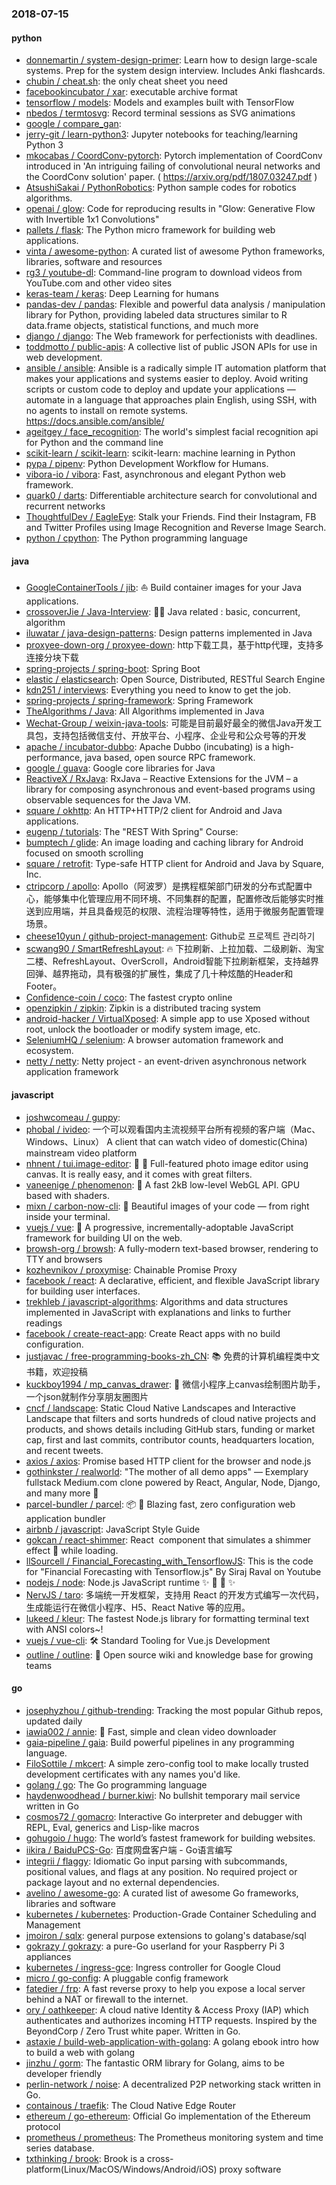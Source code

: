 ### 2018-07-15

#### python
* [donnemartin / system-design-primer](https://github.com/donnemartin/system-design-primer): Learn how to design large-scale systems. Prep for the system design interview. Includes Anki flashcards.
* [chubin / cheat.sh](https://github.com/chubin/cheat.sh): the only cheat sheet you need
* [facebookincubator / xar](https://github.com/facebookincubator/xar): executable archive format
* [tensorflow / models](https://github.com/tensorflow/models): Models and examples built with TensorFlow
* [nbedos / termtosvg](https://github.com/nbedos/termtosvg): Record terminal sessions as SVG animations
* [google / compare_gan](https://github.com/google/compare_gan): 
* [jerry-git / learn-python3](https://github.com/jerry-git/learn-python3): Jupyter notebooks for teaching/learning Python 3
* [mkocabas / CoordConv-pytorch](https://github.com/mkocabas/CoordConv-pytorch): Pytorch implementation of CoordConv introduced in 'An intriguing failing of convolutional neural networks and the CoordConv solution' paper. ( https://arxiv.org/pdf/1807.03247.pdf )
* [AtsushiSakai / PythonRobotics](https://github.com/AtsushiSakai/PythonRobotics): Python sample codes for robotics algorithms.
* [openai / glow](https://github.com/openai/glow): Code for reproducing results in "Glow: Generative Flow with Invertible 1x1 Convolutions"
* [pallets / flask](https://github.com/pallets/flask): The Python micro framework for building web applications.
* [vinta / awesome-python](https://github.com/vinta/awesome-python): A curated list of awesome Python frameworks, libraries, software and resources
* [rg3 / youtube-dl](https://github.com/rg3/youtube-dl): Command-line program to download videos from YouTube.com and other video sites
* [keras-team / keras](https://github.com/keras-team/keras): Deep Learning for humans
* [pandas-dev / pandas](https://github.com/pandas-dev/pandas): Flexible and powerful data analysis / manipulation library for Python, providing labeled data structures similar to R data.frame objects, statistical functions, and much more
* [django / django](https://github.com/django/django): The Web framework for perfectionists with deadlines.
* [toddmotto / public-apis](https://github.com/toddmotto/public-apis): A collective list of public JSON APIs for use in web development.
* [ansible / ansible](https://github.com/ansible/ansible): Ansible is a radically simple IT automation platform that makes your applications and systems easier to deploy. Avoid writing scripts or custom code to deploy and update your applications — automate in a language that approaches plain English, using SSH, with no agents to install on remote systems. https://docs.ansible.com/ansible/
* [ageitgey / face_recognition](https://github.com/ageitgey/face_recognition): The world's simplest facial recognition api for Python and the command line
* [scikit-learn / scikit-learn](https://github.com/scikit-learn/scikit-learn): scikit-learn: machine learning in Python
* [pypa / pipenv](https://github.com/pypa/pipenv): Python Development Workflow for Humans.
* [vibora-io / vibora](https://github.com/vibora-io/vibora): Fast, asynchronous and elegant Python web framework.
* [quark0 / darts](https://github.com/quark0/darts): Differentiable architecture search for convolutional and recurrent networks
* [ThoughtfulDev / EagleEye](https://github.com/ThoughtfulDev/EagleEye): Stalk your Friends. Find their Instagram, FB and Twitter Profiles using Image Recognition and Reverse Image Search.
* [python / cpython](https://github.com/python/cpython): The Python programming language

#### java
* [GoogleContainerTools / jib](https://github.com/GoogleContainerTools/jib): ⛵️ Build container images for your Java applications.
* [crossoverJie / Java-Interview](https://github.com/crossoverJie/Java-Interview): 👨‍🎓 Java related : basic, concurrent, algorithm
* [iluwatar / java-design-patterns](https://github.com/iluwatar/java-design-patterns): Design patterns implemented in Java
* [proxyee-down-org / proxyee-down](https://github.com/proxyee-down-org/proxyee-down): http下载工具，基于http代理，支持多连接分块下载
* [spring-projects / spring-boot](https://github.com/spring-projects/spring-boot): Spring Boot
* [elastic / elasticsearch](https://github.com/elastic/elasticsearch): Open Source, Distributed, RESTful Search Engine
* [kdn251 / interviews](https://github.com/kdn251/interviews): Everything you need to know to get the job.
* [spring-projects / spring-framework](https://github.com/spring-projects/spring-framework): Spring Framework
* [TheAlgorithms / Java](https://github.com/TheAlgorithms/Java): All Algorithms implemented in Java
* [Wechat-Group / weixin-java-tools](https://github.com/Wechat-Group/weixin-java-tools): 可能是目前最好最全的微信Java开发工具包，支持包括微信支付、开放平台、小程序、企业号和公众号等的开发
* [apache / incubator-dubbo](https://github.com/apache/incubator-dubbo): Apache Dubbo (incubating) is a high-performance, java based, open source RPC framework.
* [google / guava](https://github.com/google/guava): Google core libraries for Java
* [ReactiveX / RxJava](https://github.com/ReactiveX/RxJava): RxJava – Reactive Extensions for the JVM – a library for composing asynchronous and event-based programs using observable sequences for the Java VM.
* [square / okhttp](https://github.com/square/okhttp): An HTTP+HTTP/2 client for Android and Java applications.
* [eugenp / tutorials](https://github.com/eugenp/tutorials): The "REST With Spring" Course:
* [bumptech / glide](https://github.com/bumptech/glide): An image loading and caching library for Android focused on smooth scrolling
* [square / retrofit](https://github.com/square/retrofit): Type-safe HTTP client for Android and Java by Square, Inc.
* [ctripcorp / apollo](https://github.com/ctripcorp/apollo): Apollo（阿波罗）是携程框架部门研发的分布式配置中心，能够集中化管理应用不同环境、不同集群的配置，配置修改后能够实时推送到应用端，并且具备规范的权限、流程治理等特性，适用于微服务配置管理场景。
* [cheese10yun / github-project-management](https://github.com/cheese10yun/github-project-management): Github로 프로젝트 관리하기
* [scwang90 / SmartRefreshLayout](https://github.com/scwang90/SmartRefreshLayout): 🔥 下拉刷新、上拉加载、二级刷新、淘宝二楼、RefreshLayout、OverScroll，Android智能下拉刷新框架，支持越界回弹、越界拖动，具有极强的扩展性，集成了几十种炫酷的Header和 Footer。
* [Confidence-coin / coco](https://github.com/Confidence-coin/coco): The fastest crypto online
* [openzipkin / zipkin](https://github.com/openzipkin/zipkin): Zipkin is a distributed tracing system
* [android-hacker / VirtualXposed](https://github.com/android-hacker/VirtualXposed): A simple app to use Xposed without root, unlock the bootloader or modify system image, etc.
* [SeleniumHQ / selenium](https://github.com/SeleniumHQ/selenium): A browser automation framework and ecosystem.
* [netty / netty](https://github.com/netty/netty): Netty project - an event-driven asynchronous network application framework

#### javascript
* [joshwcomeau / guppy](https://github.com/joshwcomeau/guppy): 
* [phobal / ivideo](https://github.com/phobal/ivideo): 一个可以观看国内主流视频平台所有视频的客户端（Mac、Windows、Linux） A client that can watch video of domestic(China) mainstream video platform
* [nhnent / tui.image-editor](https://github.com/nhnent/tui.image-editor): 🍞 🎨 Full-featured photo image editor using canvas. It is really easy, and it comes with great filters.
* [vaneenige / phenomenon](https://github.com/vaneenige/phenomenon): 🦄 A fast 2kB low-level WebGL API. GPU based with shaders.
* [mixn / carbon-now-cli](https://github.com/mixn/carbon-now-cli): 🎨 Beautiful images of your code — from right inside your terminal.
* [vuejs / vue](https://github.com/vuejs/vue): 🖖 A progressive, incrementally-adoptable JavaScript framework for building UI on the web.
* [browsh-org / browsh](https://github.com/browsh-org/browsh): A fully-modern text-based browser, rendering to TTY and browsers
* [kozhevnikov / proxymise](https://github.com/kozhevnikov/proxymise): Chainable Promise Proxy
* [facebook / react](https://github.com/facebook/react): A declarative, efficient, and flexible JavaScript library for building user interfaces.
* [trekhleb / javascript-algorithms](https://github.com/trekhleb/javascript-algorithms): Algorithms and data structures implemented in JavaScript with explanations and links to further readings
* [facebook / create-react-app](https://github.com/facebook/create-react-app): Create React apps with no build configuration.
* [justjavac / free-programming-books-zh_CN](https://github.com/justjavac/free-programming-books-zh_CN): 📚 免费的计算机编程类中文书籍，欢迎投稿
* [kuckboy1994 / mp_canvas_drawer](https://github.com/kuckboy1994/mp_canvas_drawer): 🚀 微信小程序上canvas绘制图片助手，一个json就制作分享朋友圈图片
* [cncf / landscape](https://github.com/cncf/landscape): Static Cloud Native Landscapes and Interactive Landscape that filters and sorts hundreds of cloud native projects and products, and shows details including GitHub stars, funding or market cap, first and last commits, contributor counts, headquarters location, and recent tweets.
* [axios / axios](https://github.com/axios/axios): Promise based HTTP client for the browser and node.js
* [gothinkster / realworld](https://github.com/gothinkster/realworld): "The mother of all demo apps" — Exemplary fullstack Medium.com clone powered by React, Angular, Node, Django, and many more 🏅
* [parcel-bundler / parcel](https://github.com/parcel-bundler/parcel): 📦 🚀 Blazing fast, zero configuration web application bundler
* [airbnb / javascript](https://github.com/airbnb/javascript): JavaScript Style Guide
* [gokcan / react-shimmer](https://github.com/gokcan/react-shimmer): React <img> component that simulates a shimmer effect 🌠 while loading.
* [llSourcell / Financial_Forecasting_with_TensorflowJS](https://github.com/llSourcell/Financial_Forecasting_with_TensorflowJS): This is the code for "Financial Forecasting with Tensorflow.js" By Siraj Raval on Youtube
* [nodejs / node](https://github.com/nodejs/node): Node.js JavaScript runtime ✨ 🐢 🚀 ✨
* [NervJS / taro](https://github.com/NervJS/taro): 多端统一开发框架，支持用 React 的开发方式编写一次代码，生成能运行在微信小程序、H5、React Native 等的应用。
* [lukeed / kleur](https://github.com/lukeed/kleur): The fastest Node.js library for formatting terminal text with ANSI colors~!
* [vuejs / vue-cli](https://github.com/vuejs/vue-cli): 🛠️ Standard Tooling for Vue.js Development
* [outline / outline](https://github.com/outline/outline): 📝 Open source wiki and knowledge base for growing teams

#### go
* [josephyzhou / github-trending](https://github.com/josephyzhou/github-trending): Tracking the most popular Github repos, updated daily
* [iawia002 / annie](https://github.com/iawia002/annie): 👾 Fast, simple and clean video downloader
* [gaia-pipeline / gaia](https://github.com/gaia-pipeline/gaia): Build powerful pipelines in any programming language.
* [FiloSottile / mkcert](https://github.com/FiloSottile/mkcert): A simple zero-config tool to make locally trusted development certificates with any names you'd like.
* [golang / go](https://github.com/golang/go): The Go programming language
* [haydenwoodhead / burner.kiwi](https://github.com/haydenwoodhead/burner.kiwi): No bullshit temporary mail service written in Go
* [cosmos72 / gomacro](https://github.com/cosmos72/gomacro): Interactive Go interpreter and debugger with REPL, Eval, generics and Lisp-like macros
* [gohugoio / hugo](https://github.com/gohugoio/hugo): The world’s fastest framework for building websites.
* [iikira / BaiduPCS-Go](https://github.com/iikira/BaiduPCS-Go): 百度网盘客户端 - Go语言编写
* [integrii / flaggy](https://github.com/integrii/flaggy): Idiomatic Go input parsing with subcommands, positional values, and flags at any position. No required project or package layout and no external dependencies.
* [avelino / awesome-go](https://github.com/avelino/awesome-go): A curated list of awesome Go frameworks, libraries and software
* [kubernetes / kubernetes](https://github.com/kubernetes/kubernetes): Production-Grade Container Scheduling and Management
* [jmoiron / sqlx](https://github.com/jmoiron/sqlx): general purpose extensions to golang's database/sql
* [gokrazy / gokrazy](https://github.com/gokrazy/gokrazy): a pure-Go userland for your Raspberry Pi 3 appliances
* [kubernetes / ingress-gce](https://github.com/kubernetes/ingress-gce): Ingress controller for Google Cloud
* [micro / go-config](https://github.com/micro/go-config): A pluggable config framework
* [fatedier / frp](https://github.com/fatedier/frp): A fast reverse proxy to help you expose a local server behind a NAT or firewall to the internet.
* [ory / oathkeeper](https://github.com/ory/oathkeeper): A cloud native Identity & Access Proxy (IAP) which authenticates and authorizes incoming HTTP requests. Inspired by the BeyondCorp / Zero Trust white paper. Written in Go.
* [astaxie / build-web-application-with-golang](https://github.com/astaxie/build-web-application-with-golang): A golang ebook intro how to build a web with golang
* [jinzhu / gorm](https://github.com/jinzhu/gorm): The fantastic ORM library for Golang, aims to be developer friendly
* [perlin-network / noise](https://github.com/perlin-network/noise): A decentralized P2P networking stack written in Go.
* [containous / traefik](https://github.com/containous/traefik): The Cloud Native Edge Router
* [ethereum / go-ethereum](https://github.com/ethereum/go-ethereum): Official Go implementation of the Ethereum protocol
* [prometheus / prometheus](https://github.com/prometheus/prometheus): The Prometheus monitoring system and time series database.
* [txthinking / brook](https://github.com/txthinking/brook): Brook is a cross-platform(Linux/MacOS/Windows/Android/iOS) proxy software
